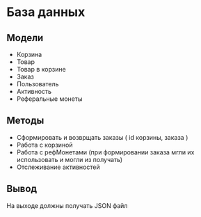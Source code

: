 # База данных 


## Модели
 
- Корзина
- Товар 
- Товар в корзине 
- Заказ 
- Пользователь 
- Активность 
- Реферальные монеты


## Методы
 
- Сформировать и возврщать заказы ( id корзины, заказа )
- Работа с корзиной 
- Работа с рефМонетами (при формировании заказа мгли их использовать и могли из получать)
- Отслеживание активностей 

## Вывод

На выходе должны получать JSON файл 

  
